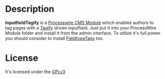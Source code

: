 # Description
**InputfieldTagify** is a [Processwire CMS Module][1] which enables authors to tag pages with a [Tagify][2] driven inputfield. Just put it into your ProcessWire Module folder and install it from the admin interface. To utilize it's full power you should consider to install [FieldtypeTags][3] too.

# License
It's licensed under the [GPLv3](https://www.gnu.org/licenses/gpl-3.0.md)

[1]: https://www.processwire.com
[2]: https://github.com/yairEO/tagify
[3]: https://github.coM/sebi2020/FieldtypeTags